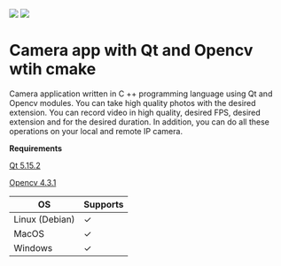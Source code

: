 ![](https://img.shields.io/badge/C%2B%2B-00599C?style=for-the-badge&logo=c%2B%2B&logoColor=white)
![](https://img.shields.io/badge/opencv-%3CCOLOR%3E)
# Camera app with Qt and Opencv wtih cmake


Camera application written in C ++ programming language using Qt and Opencv modules. You can take high quality photos with the desired extension. You can record video in high quality, desired FPS, desired extension and for the desired duration. In addition, you can do all these operations on your local and remote IP camera.

**Requirements**

[Qt 5.15.2](https://www.qt.io/download-open-source)

[Opencv 4.3.1](https://opencv.org/releases/)

|        OS      |   Supports  |
| ---------------| ----------- |
| Linux (Debian) |      ✓      |
| MacOS          |      ✓      |
| Windows        |      ✓      |

